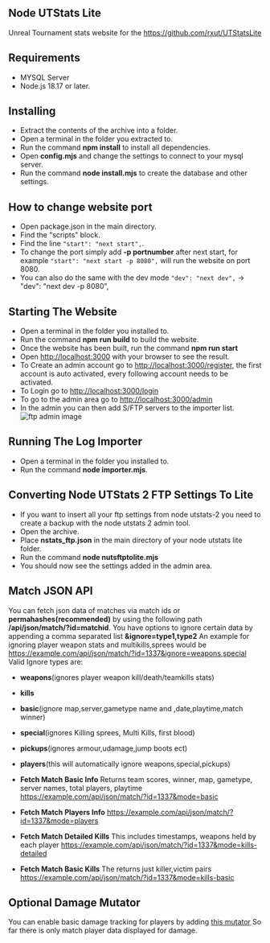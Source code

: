## Node UTStats Lite
Unreal Tournament stats website for the https://github.com/rxut/UTStatsLite

## Requirements 
- MYSQL Server
- Node.js 18.17 or later.

## Installing
- Extract the contents of the archive into a folder.
- Open a terminal in the folder you extracted to.
- Run the command **npm install** to install all dependencies.
- Open **config.mjs** and change the settings to connect to your mysql server.
- Run the command **node install.mjs** to create the database and other settings.

## How to change website port
- Open package.json in the main directory.
- Find the "scripts" block.
- Find the line ```"start": "next start",```.
- To change the port simply add **-p portnumber** after next start, for example ```"start": "next start -p 8080",``` will run the website on port 8080.
- You can also do the same with the dev mode ```"dev": "next dev",``` -> "dev": "next dev -p 8080",

## Starting The Website
- Open a terminal in the folder you installed to.
- Run the command **npm run build** to build the website.
- Once the website has been built, run the command **npm run start**
- Open [http://localhost:3000](http://localhost:3000) with your browser to see the result.
- To Create an admin account go to [http://localhost:3000/register](http://localhost:3000/register), the first account is auto activated, every following account needs to be activated.
- To Login go to [http://localhost:3000/login](http://localhost:3000/login)
- To go to the admin area go to [http://localhost:3000/admin](http://localhost:3000/admin)
- In the admin you can then add S/FTP servers to the importer list. ![ftp admin image](https://i.imgur.com/gA2WpT4.png "FTP Admin Image")

## Running The Log Importer
- Open a terminal in the folder you installed to.
- Run the command **node importer.mjs**.

## Converting Node UTStats 2 FTP Settings To Lite
- If you want to insert all your ftp settings from node utstats-2 you need to create a backup with the node utstats 2 admin tool.
- Open the archive.
- Place **nstats_ftp.json** in the main directory of your node utstats lite folder.
- Run the command **node nutsftptolite.mjs**
- You should now see the settings added in the admin area.


## Match JSON API
You can fetch json data of matches via match ids or **permahashes(recommended)** by using the following path **/api/json/match/?id=matchid**.
You have options to ignore certain data by appending a comma separated list **&ignore=type1,type2**
An example for ignoring player weapon stats and multikills,sprees would be https://example.com/api/json/match/?id=1337&ignore=weapons,special
Valid Ignore types are: 
- **weapons**(ignores player weapon kill/death/teamkills stats)
- **kills**
- **basic**(ignore map,server,gametype name and ,date,playtime,match winner)
- **special**(ignores Killing sprees, Multi Kills, first blood)
- **pickups**(ignores armour,udamage,jump boots ect)
- **players**(this will automatically ignore weapons,special,pickups)

- **Fetch Match Basic Info** Returns team scores, winner, map, gametype, server names, total players, playtime https://example.com/api/json/match/?id=1337&mode=basic
- **Fetch Match Players Info** https://example.com/api/json/match/?id=1337&mode=players
- **Fetch Match Detailed Kills** This includes timestamps, weapons held by each player https://example.com/api/json/match/?id=1337&mode=kills-detailed
- **Fetch Match Basic Kills** The returns just killer,victim pairs https://example.com/api/json/match/?id=1337&mode=kills-basic

## Optional Damage Mutator
You can enable basic damage tracking for players by adding [this mutator](https://github.com/scottadkin/UTStats-Lite-Damage)
So far there is only match player data displayed for damage.